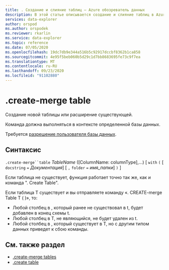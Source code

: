 ```yaml
---
title: . Создание и слияние таблиц — Azure обозреватель данных
description: В этой статье описывается создание и слияние таблиц в Azure обозреватель данных.
services: data-explorer
author: orspod
ms.author: orspodek
ms.reviewer: rkarlin
ms.service: data-explorer
ms.topic: reference
ms.date: 07/05/2020
ms.openlocfilehash: 19dc7db9e344a516b5c92917dccbf8362b1ca858
ms.sourcegitcommit: 4e95f5beb060b5d29c1d7bb8683695fe73c9f7ea
ms.translationtype: MT
ms.contentlocale: ru-RU
ms.lasthandoff: 09/23/2020
ms.locfileid: "91102880"
---
```

# <a name="create-merge-table"></a>.create-merge table

Создание новой таблицы или расширение существующей. 

Команда должна выполняться в контексте определенной базы данных. 

Требуется [разрешение пользователя базы данных](../management/access-control/role-based-authorization.md).

## <a name="syntax"></a>Синтаксис

`.create-merge``table` *TableName* ([ColumnName: columnType],...)  [ `with` `(` [ `docstring` `=` *Документация*] [ `,` `folder` `=` *имя_папки*] `)` ]

Если таблица не существует, функция работает точно так же, как и команда ". Create Table".

Если таблица T существует и вы отправляете команду «. CREATE-merge Table T ( <columns specification> )», то:

* Любой столбец в <columns specification> , который ранее не существовал в t, будет добавлен в конец схемы t.
* Любой столбец в T, не являющийся, не будет <columns specification> удален из t.
* Любой столбец в <columns specification> , который существует в T, но с другим типом данных приведет к сбою команды.

## <a name="see-also"></a>См. также раздел

* [.create-merge tables](create-merge-tables-command.md)
* [.create table](create-table-command.md)
